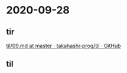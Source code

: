 # 2020-09-28

## tir
[til/09\.md at master · takahashi\-prog/til · GitHub](https://github.com/takahashi-prog/til/blob/master/tir/2020/09.md#28)

## til
